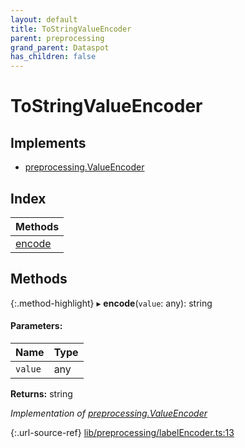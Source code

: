 ```yaml
---
layout: default
title: ToStringValueEncoder
parent: preprocessing
grand_parent: Dataspot
has_children: false
---
```


# ToStringValueEncoder

## Implements

* [preprocessing.ValueEncoder](../../interfaces/preprocessing_valueencoder)

## Index

| Methods |
|-----------|
| [encode](#encode) |

## Methods

{:.method-highlight}
▸ **encode**(`value`: any): string

#### Parameters:

Name | Type |
------ | ------ |
`value` | any |

**Returns:** string

*Implementation of [preprocessing.ValueEncoder](../../interfaces/preprocessing_valueencoder)*

{:.url-source-ref}
[lib/preprocessing/labelEncoder.ts:13](https://github.com/ascentcore/dataspot/blob/c80cb27/lib/preprocessing/labelEncoder.ts#L13)
